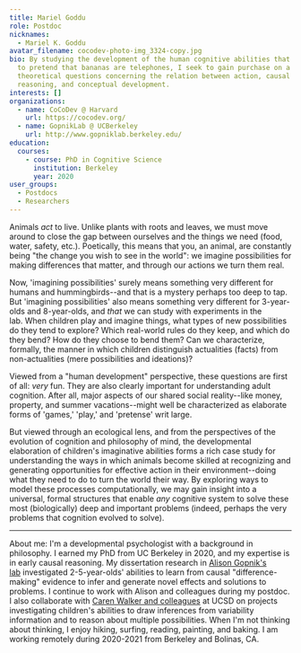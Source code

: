 ```yaml
---
title: Mariel Goddu
role: Postdoc
nicknames:
  - Mariel K. Goddu
avatar_filename: cocodev-photo-img_3324-copy.jpg
bio: By studying the development of the human cognitive abilities that enable us
  to pretend that bananas are telephones, I seek to gain purchase on a set of
  theoretical questions concerning the relation between action, causal
  reasoning, and conceptual development.
interests: []
organizations:
  - name: CoCoDev @ Harvard
    url: https://cocodev.org/
  - name: GopnikLab @ UCBerkeley
    url: http://www.gopniklab.berkeley.edu/
education:
  courses:
    - course: PhD in Cognitive Science
      institution: Berkeley
      year: 2020
user_groups:
  - Postdocs
  - Researchers
---
```

Animals *act* to live. Unlike plants with roots and leaves, we must move around to close the gap between ourselves and the things we need (food, water, safety, etc.). Poetically, this means that you, an animal, are constantly being "the change you wish to see in the world": we imagine possibilities for making differences that matter, and through our actions we turn them real. 

Now, 'imagining possibilities' surely means something very different for humans and hummingbirds--and that is a mystery perhaps too deep to tap. But 'imagining possibilities' also means something very different for 3-year-olds and 8-year-olds, and *that* we can study with experiments in the lab. When children play and imagine things, what types of new possibilities do they tend to explore? Which real-world rules do they keep, and which do they bend? How do they choose to bend them? Can we characterize, formally, the manner in which children distinguish actualities (facts) from non-actualities (mere possibilities and ideations)? 

Viewed from a "human development" perspective, these questions are first of all: *very* fun. They are also clearly important for understanding adult cognition. After all, major aspects of our shared social reality--like money, property, and summer vacations--might well be characterized as elaborate forms of 'games,' 'play,' and 'pretense' writ large.

But viewed through an ecological lens, and from the perspectives of the evolution of cognition and philosophy of mind, the developmental elaboration of children's imaginative abilities forms a rich case study for understanding the ways in which animals become skilled at recognizing and generating opportunities for effective action in their environment--doing what they need to do to turn the world their way. By exploring ways to model these processes computationally, we may gain insight into a universal, formal structures that enable *any* cognitive system to solve these most (biologically) deep and important problems (indeed, perhaps the very problems that cognition evolved to solve).

---

About me: I'm a developmental psychologist with a background in philosophy. I earned my PhD from UC Berkeley in 2020, and my expertise is in early causal reasoning. My dissertation research in [Alison Gopnik's lab](http://www.gopniklab.berkeley.edu/) investigated 2-5-year-olds' abilities to learn from causal "difference-making" evidence to infer and generate novel effects and solutions to problems. I continue to work with Alison and colleagues during my postdoc. I also collaborate with [Caren Walker and colleagues](http://elc-lab-ucsd.com/) at UCSD on projects investigating children's abilities to draw inferences from variability information and to reason about multiple possibilities. When I'm not thinking about thinking, I enjoy hiking, surfing, reading, painting, and baking. I am working remotely during 2020-2021 from Berkeley and Bolinas, CA.